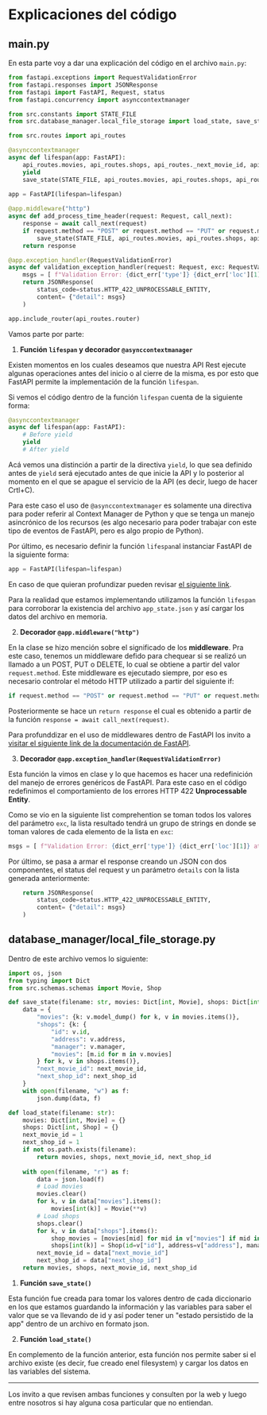 # Explicaciones del código

## main.py

En esta parte voy a dar una explicación del código en el archivo `main.py`:

```python
from fastapi.exceptions import RequestValidationError
from fastapi.responses import JSONResponse
from fastapi import FastAPI, Request, status
from fastapi.concurrency import asynccontextmanager

from src.constants import STATE_FILE
from src.database_manager.local_file_storage import load_state, save_state

from src.routes import api_routes

@asynccontextmanager
async def lifespan(app: FastAPI):
    api_routes.movies, api_routes.shops, api_routes._next_movie_id, api_routes._next_shop_id = load_state(STATE_FILE)
    yield
    save_state(STATE_FILE, api_routes.movies, api_routes.shops, api_routes._next_movie_id, api_routes._next_shop_id)
    
app = FastAPI(lifespan=lifespan)

@app.middleware("http")
async def add_process_time_header(request: Request, call_next):
    response = await call_next(request)
    if request.method == "POST" or request.method == "PUT" or request.method == "DELETE":
        save_state(STATE_FILE, api_routes.movies, api_routes.shops, api_routes._next_movie_id, api_routes._next_shop_id)
    return response

@app.exception_handler(RequestValidationError)
async def validation_exception_handler(request: Request, exc: RequestValidationError):
    msgs = [ f"Validation Error: {dict_err['type']} {dict_err['loc'][1]} attribute." for dict_err in exc.errors() ]
    return JSONResponse(
        status_code=status.HTTP_422_UNPROCESSABLE_ENTITY,
        content= {"detail": msgs}
    )

app.include_router(api_routes.router)
```

Vamos parte por parte:

1. **Función `lifespan` y decorador `@asynccontextmanager`**

Existen momentos en los cuales deseamos que nuestra API Rest ejecute algunas operaciones antes del inicio o al cierre de la misma, es por esto que FastAPI permite la implementación de la función `lifespan`.

Si vemos el código dentro de la función `lifespan` cuenta de la siguiente forma:

```python
@asynccontextmanager
async def lifespan(app: FastAPI):
    # Before yield
    yield
    # After yield
```

Acá vemos una distinción a partir de la directiva `yield`, lo que sea definido antes de `yield` será ejecutado antes de que inicie la API y lo posterior al momento en el que se apague el servicio de la API (es decir, luego de hacer Crtl+C).

Para este caso el uso de `@asynccontextmanager` es solamente una directiva para poder referir al Context Manager de Python y que se tenga un manejo asincrónico de los recursos (es algo necesario para poder trabajar con este tipo de eventos de FastAPI, pero es algo propio de Python).

Por último, es necesario definir la función `lifespan`al instanciar FastAPI de la siguiente forma:

```python
app = FastAPI(lifespan=lifespan)
```

En caso de que quieran profundizar pueden revisar [el siguiente link](https://fastapi.tiangolo.com/advanced/events/#lifespan).


Para la realidad que estamos implementando utilizamos la función `lifespan` para corroborar la existencia del archivo `app_state.json` y así cargar los datos del archivo en memoria.

2. **Decorador `@app.middleware("http")`**

En la clase se hizo mención sobre el significado de los **middleware**. Pra este caso, tenemos un middleware defido para chequear si se realizó un llamado a un POST, PUT o DELETE, lo cual se obtiene a partir del valor `request.method`. Este middleware es ejecutado siempre, por eso es necesario controlar el método HTTP utilizado a partir del siguiente if:

```python
if request.method == "POST" or request.method == "PUT" or request.method == "DELETE":
```

Posteriormente se hace un `return response` el cual es obtenido a partir de la función `response = await call_next(request)`.

Para profunddizar en el uso de middlewares dentro de FastAPI los invito a [visitar el siguiente link de la documentación de FastAPI](https://fastapi.tiangolo.com/tutorial/middleware/).

3. **Decorador `@app.exception_handler(RequestValidationError)`**

Esta función la vimos en clase y lo que hacemos es hacer una redefinición del manejo de errores genéricos de FastAPI. Para este caso en el código redefinimos el comportamiento de los errores HTTP 422 **Unprocessable Entity**.

Como se vio en la siguiente list comprehention se toman todos los valores del parámetro `exc`, la lista resultado tendrá un grupo de strings en donde se toman valores de cada elemento de la lista en `exc`: 

```python
msgs = [ f"Validation Error: {dict_err['type']} {dict_err['loc'][1]} attribute." for dict_err in exc.errors() ]
```

Por último, se pasa a armar el response creando un JSON con dos componentes, el status del request y un parámetro `details` con la lista generada anteriormente:

```python
    return JSONResponse(
        status_code=status.HTTP_422_UNPROCESSABLE_ENTITY,
        content= {"detail": msgs}
    )
```

## database_manager/local_file_storage.py

Dentro de este archivo vemos lo siguiente:

```python
import os, json
from typing import Dict
from src.schemas.schemas import Movie, Shop

def save_state(filename: str, movies: Dict[int, Movie], shops: Dict[int, Shop], next_movie_id: int, next_shop_id: int):
    data = {
        "movies": {k: v.model_dump() for k, v in movies.items()},
        "shops": {k: {
            "id": v.id,
            "address": v.address,
            "manager": v.manager,
            "movies": [m.id for m in v.movies]
        } for k, v in shops.items()},
        "next_movie_id": next_movie_id,
        "next_shop_id": next_shop_id
    }
    with open(filename, "w") as f:
        json.dump(data, f)

def load_state(filename: str):
    movies: Dict[int, Movie] = {}
    shops: Dict[int, Shop] = {}
    next_movie_id = 1
    next_shop_id = 1     
    if not os.path.exists(filename):
        return movies, shops, next_movie_id, next_shop_id
   
    with open(filename, "r") as f:
        data = json.load(f)
        # Load movies
        movies.clear()
        for k, v in data["movies"].items():
            movies[int(k)] = Movie(**v)
        # Load shops
        shops.clear()
        for k, v in data["shops"].items():
            shop_movies = [movies[mid] for mid in v["movies"] if mid in movies]
            shops[int(k)] = Shop(id=v["id"], address=v["address"], manager=v["manager"], movies=shop_movies)
        next_movie_id = data["next_movie_id"]
        next_shop_id = data["next_shop_id"]
    return movies, shops, next_movie_id, next_shop_id
```

1. **Función `save_state()`**

Esta función fue creada para tomar los valores dentro de cada diccionario en los que estamos guardando la información y las variables para saber el valor que se va llevando de id y así poder tener un "estado persistido de la app" dentro de un archivo en formato json.

2. **Función `load_state()`**

En complemento de la función anterior, esta función nos permite saber si el archivo existe (es decir, fue creado enel filesystem) y cargar los datos en las variables del sistema.


------
Los invito a que revisen ambas funciones y consulten por la web y luego entre nosotros si hay alguna cosa particular que no entiendan.

